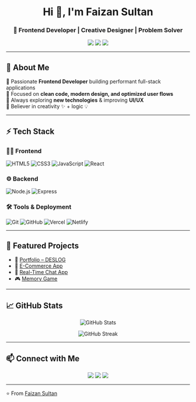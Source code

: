 <h1 align="center">Hi 👋, I'm Faizan Sultan</h1>
<h3 align="center">🚀 Frontend Developer | Creative Designer | Problem Solver</h3>

<p align="center">
  <a href="https://faizan-posrfolio.vercel.app/"><img src="https://img.shields.io/badge/Portfolio-Visit-blue?style=for-the-badge&logo=vercel" /></a>
  <a href="https://github.com/YourUsername"><img src="https://img.shields.io/github/followers/YourUsername?label=Follow&style=for-the-badge" /></a>
  <a href="mailto:your-email@gmail.com"><img src="https://img.shields.io/badge/Email-Me-red?style=for-the-badge&logo=gmail" /></a>
</p>

---

## 🌟 About Me  

🔹 Passionate **Frontend Developer** building performant full-stack applications  
🔹 Focused on **clean code, modern design, and optimized user flows**  
🔹 Always exploring **new technologies** & improving **UI/UX**  
🔹 Believer in creativity ✨ + logic 💡  

---

## ⚡ Tech Stack  

### 👨‍💻 Frontend  
![HTML5](https://img.shields.io/badge/HTML5-E34F26?style=for-the-badge&logo=html5&logoColor=white) 
![CSS3](https://img.shields.io/badge/CSS3-1572B6?style=for-the-badge&logo=css3&logoColor=white) 
![JavaScript](https://img.shields.io/badge/JavaScript-F7DF1E?style=for-the-badge&logo=javascript&logoColor=black) 
![React](https://img.shields.io/badge/React-20232A?style=for-the-badge&logo=react&logoColor=61DAFB) 

### ⚙️ Backend  
![Node.js](https://img.shields.io/badge/Node.js-43853D?style=for-the-badge&logo=node.js&logoColor=white) 
![Express](https://img.shields.io/badge/Express.js-000000?style=for-the-badge&logo=express&logoColor=white) 

### 🛠 Tools & Deployment  
![Git](https://img.shields.io/badge/Git-F05032?style=for-the-badge&logo=git&logoColor=white) 
![GitHub](https://img.shields.io/badge/GitHub-100000?style=for-the-badge&logo=github&logoColor=white) 
![Vercel](https://img.shields.io/badge/Vercel-000000?style=for-the-badge&logo=vercel&logoColor=white) 
![Netlify](https://img.shields.io/badge/Netlify-00C7B7?style=for-the-badge&logo=netlify&logoColor=white)  

---

## 📂 Featured Projects  

- 🔗 [Portfolio – DESLOG](https://faizan-posrfolio.vercel.app/)  
- 🛒 [E-Commerce App](https://github.com/YourUsername/E-Commerce-App)  
- 💬 [Real-Time Chat App](https://github.com/YourUsername/Chat-App)  
- 🎮 [Memory Game](https://github.com/YourUsername/Memory-Game)  

---

## 📈 GitHub Stats  

<p align="center">
  <img src="https://github-readme-stats.vercel.app/api?username=YourUsername&show_icons=true&theme=radical" alt="GitHub Stats" />
</p>

<p align="center">
  <img src="https://github-readme-streak-stats.herokuapp.com?user=YourUsername&theme=radical&hide_border=true" alt="GitHub Streak" />
</p>

---

## 📫 Connect with Me  

<p align="center">
  <a href="https://faizan-posrfolio.vercel.app/"><img src="https://img.shields.io/badge/Portfolio-000000?style=for-the-badge&logo=vercel&logoColor=white" /></a>
  <a href="https://linkedin.com/in/your-linkedin"><img src="https://img.shields.io/badge/LinkedIn-0A66C2?style=for-the-badge&logo=linkedin&logoColor=white" /></a>
  <a href="mailto:your-email@gmail.com"><img src="https://img.shields.io/badge/Email-D14836?style=for-the-badge&logo=gmail&logoColor=white" /></a>
</p>

---

⭐️ From [Faizan Sultan](https://github.com/YourUsername)
